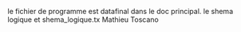 le fichier de programme est datafinal dans le doc principal.
le shema logique et shema_logique.tx
Mathieu Toscano
